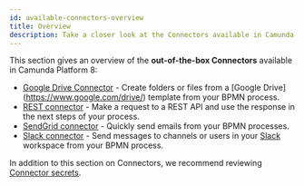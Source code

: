 ```yaml
---
id: available-connectors-overview
title: Overview
description: Take a closer look at the Connectors available in Camunda Platform 8.
---
```


This section gives an overview of the **out-of-the-box Connectors** available in Camunda Platform 8:

- [Google Drive Connector](googledrive.md) - Create folders or files from a [Google Drive] (https://www.google.com/drive/) template from your BPMN process.
- [REST connector](rest.md) - Make a request to a REST API and use the response in the next steps of your process.
- [SendGrid connector](sendgrid.md) - Quickly send emails from your BPMN processes.
- [Slack connector](slack.md) - Send messages to channels or users in your [Slack](https://slack.com) workspace from your BPMN process.

In addition to this section on Connectors, we recommend reviewing [Connector secrets](../../../console/manage-clusters/manage-secrets.md).
